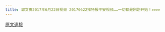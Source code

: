 ```yaml
---
title: 郭文贵2017年6月22日视频 20170622推特报平安视频……一切都是刚刚开始！✊️✊️✊️✊️
---
```


[原文連接](https://gnews.org/ThreadView/53483527)


